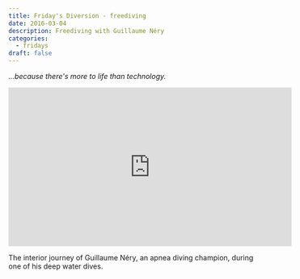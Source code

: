 ```yaml
---
title: Friday's Diversion - freediving
date: 2016-03-04
description: Freediving with Guillaume Néry
categories:
  - fridays
draft: false
---
```


_...because there's more to life than technology._

<iframe width="560" height="315" src="https://www.youtube.com/embed/IDbmG5KFnqc" frameborder="0" allow="accelerometer; autoplay; encrypted-media; gyroscope; picture-in-picture" allowfullscreen></iframe>

The interior journey of Guillaume Néry, an apnea diving champion, during one of his deep water dives.
